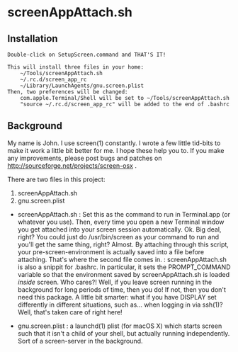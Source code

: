 # screenAppAttach.sh

## Installation
    Double-click on SetupScreen.command and THAT'S IT!
    
    This will install three files in your home:
        ~/Tools/screenAppAttach.sh
        ~/.rc.d/screen_app_rc
        ~/Library/LaunchAgents/gnu.screen.plist
    Then, two preferences will be changed:
        com.apple.Terminal/Shell will be set to ~/Tools/screenAppAttach.sh
        "source ~/.rc.d/screen_app_rc" will be added to the end of .bashrc


## Background

My name is John. I use screen(1) constantly. I wrote a few little tid-bits to make it work a little bit better for me. I hope these help you to. If you make any improvements, please post bugs and patches on http://sourceforge.net/projects/screen-osx .

There are two files in this project:

1. screenAppAttach.sh
2. gnu.screen.plist

- screenAppAttach.sh
: Set this as the command to run in Terminal.app (or whatever you use). Then, every time you open a new Terminal window you get attached into your screen session automatically. Ok. Big deal, right? You could just do /usr/bin/screen as your command to run and you'll get the same thing, right? Almost. By attaching through this script, your pre-screen-environment is actually saved into a file before attaching. That's where the second file comes in.
: screenAppAttach.sh is also a snippit for .bashrc. In particular, it sets the PROMPT_COMMAND variable so that the environment saved by screenAppAttach.sh is loaded *inside* screen. Who cares?! Well, if you leave screen running in the background for long periods of time, then you do! If not, then you don't need this package. A little bit smarter: what if you have DISPLAY set differently in different situations, such as... when logging in via ssh(1)? Well, that's taken care of right here!

- gnu.screen.plist
: a launchd(1) plist (for macOS X) which starts screen such that it isn't a child of your shell, but actually running independently. Sort of a screen-server in the background.

